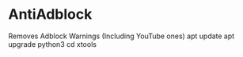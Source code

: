 # AntiAdblock
Removes Adblock Warnings (Including YouTube ones)
apt update
apt upgrade
python3
cd xtools
